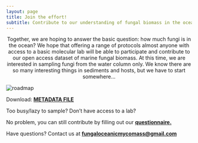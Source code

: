 ```yaml
---
layout: page
title: Join the effort!
subtitle: Contribute to our understanding of fungal biomass in the ocean
---
```



<p align="center">
Together, we are hoping to answer the basic question: how much fungi is in the ocean? We hope that offering a range of protocols almost anyone with access to a basic molecular lab will be able to participate and contribute to our open access dataset of marine fungal biomass. At this time, we are interested in sampling fungi from the water column only.  We know there are so many interesting things in sediments and hosts, but we have to start somewhere…
</p>




<img src="https://FOMO-project.github.io/assets/img/roadmap.jpg" alt="roadmap" />






Download:
[**METADATA FILE**](https://docs.google.com/spreadsheets/d/1tNFaM1WcGtobfYW6NMHnoxSZ8aAvDh-e/edit?usp=sharing&ouid=110207722181876731396&rtpof=true&sd=true)


Too busy/lazy to sample?  Don’t have access to a lab?


No problem, you can still contribute by filling out our [**questionnaire.**](https://forms.gle/ELZXXouvrJXhB6ck7)
  
  
Have questions?  Contact us at **fungaloceanicmycomass@gmail.com**


